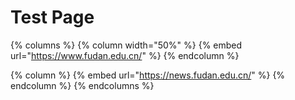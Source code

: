 # Test Page

{% columns %}
{% column width="50%" %}
{% embed url="https://www.fudan.edu.cn/" %}
{% endcolumn %}

{% column %}
{% embed url="https://news.fudan.edu.cn/" %}
{% endcolumn %}
{% endcolumns %}

